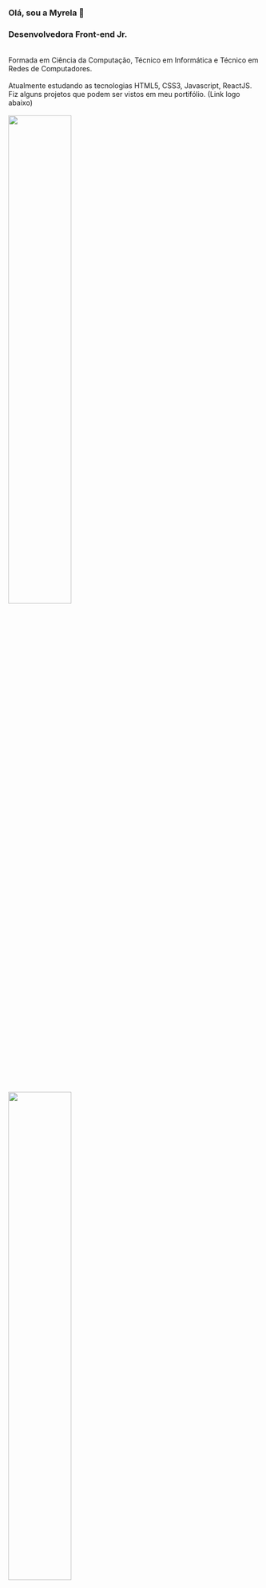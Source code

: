 ### Olá, sou a Myrela 👋
### Desenvolvedora Front-end Jr.
<br>
Formada em Ciência da Computação, Técnico em Informática e Técnico em Redes de Computadores.
<br>
<br>
Atualmente estudando as tecnologias HTML5, CSS3, Javascript, ReactJS.
<br>
Fiz alguns projetos que podem ser vistos em meu portifólio. (Link logo abaixo)
<br>
<br>

<img width=50% src="https://github-readme-stats.vercel.app/api?username=mykallella&theme=blue-green"/>
<img width=50% src="https://github-readme-stats.vercel.app/api/top-langs/?username=mykallella&theme=blue-green"/>

<strong>Gmail: mykallella@gmail.com</strong>
<br>
<strong>Telefone: (12)992253905</strong>
<br>
<strong>Linkedin: https://www.linkedin.com/in/myrela-caroline-508802219/</strong>
<br>
<br>
<strong>Portifólio: https://portifolio-sybl.vercel.app/</strong>


